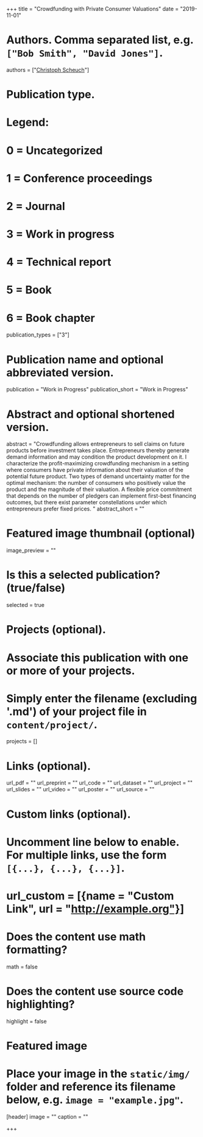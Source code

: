 +++
title = "Crowdfunding with Private Consumer Valuations"
date = "2019-11-01"

# Authors. Comma separated list, e.g. `["Bob Smith", "David Jones"]`.
authors = ["[Christoph Scheuch](https://ckscheuch.github.io/)"]

# Publication type.
# Legend:
# 0 = Uncategorized
# 1 = Conference proceedings
# 2 = Journal
# 3 = Work in progress
# 4 = Technical report
# 5 = Book
# 6 = Book chapter
publication_types = ["3"]

# Publication name and optional abbreviated version.
publication = "Work in Progress"
publication_short = "Work in Progress"

# Abstract and optional shortened version.
abstract = "Crowdfunding allows entrepreneurs to sell claims on future products before investment takes place. Entrepreneurs thereby generate demand information and may condition the product development on it. I characterize the profit-maximizing crowdfunding mechanism in a setting where consumers have private information about their valuation of the potential future product. Two types of demand uncertainty matter for the optimal mechanism: the number of consumers who positively value the product and the magnitude of their valuation. A flexible price commitment that depends on the number of pledgers can implement first-best financing outcomes, but there exist parameter constellations under which entrepreneurs prefer fixed prices. "
abstract_short = ""

# Featured image thumbnail (optional)
image_preview = ""

# Is this a selected publication? (true/false)
selected = true

# Projects (optional).
#   Associate this publication with one or more of your projects.
#   Simply enter the filename (excluding '.md') of your project file in `content/project/`.
projects = []

# Links (optional).
url_pdf = ""
url_preprint = ""
url_code = ""
url_dataset = ""
url_project = ""
url_slides = ""
url_video = ""
url_poster = ""
url_source = ""

# Custom links (optional).
#   Uncomment line below to enable. For multiple links, use the form `[{...}, {...}, {...}]`.
# url_custom = [{name = "Custom Link", url = "http://example.org"}]

# Does the content use math formatting?
math = false

# Does the content use source code highlighting?
highlight = false

# Featured image
# Place your image in the `static/img/` folder and reference its filename below, e.g. `image = "example.jpg"`.
[header]
image = ""
caption = ""

+++



